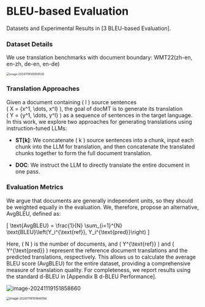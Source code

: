 # BLEU-based Evaluation

Datasets and Experimental Results in [3 BLEU-based Evaluation].

### **Dataset Details**

We use translation benchmarks with document boundary: WMT22(zh-en, en-zh, de-en, en-de)

<img src="" alt="image-20241119145854530" style="zoom: 50%;" />

### Translation Approaches

Given a document containing \( l \) source sentences  
\( X = \{x^1, \dots, x^l\} \), the goal of docMT is to generate its translation  
\( Y = \{y^1, \dots, y^l\} \) as a sequence of sentences in the target language.  
In this work, we explore two approaches for generating translations using instruction-tuned LLMs:

- **ST[k]**: We concatenate \( k \) source sentences into a chunk, input each chunk into the LLM for translation, and then concatenate the translated chunks together to form the full document translation.

- **DOC**: We instruct the LLM to directly translate the entire document in one pass.

### Evaluation Metrics

We argue that documents are generally independent units, so they should be weighted equally in the evaluation. We, therefore, propose an alternative, AvgBLEU, defined as:

\[
\text{AvgBLEU} = \frac{1}{N} \sum_{i=1}^{N} \text{BLEU}\left(Y_i^{\text{ref}}, Y_i^{\text{pred}}\right)
\]

Here, \( N \) is the number of documents, and \( Y^{\text{ref}} \) and \( Y^{\text{pred}} \) represent the reference document translations and the predicted translations, respectively. This allows us to calculate the average BLEU score (AvgBLEU) for the entire dataset, providing a comprehensive measure of translation quality. For completeness, we report results using the standard d-BLEU in [Appendix B d-BLEU Performance].

![image-20241119151858660](D:\Python_program\dataset\github_repo_bleuless\GPT4\AvgBLEU.png)

<img src="D:\Python_program\dataset\github_repo_bleuless\GPT4\d-BLEU.png" alt="image-20241119151948194" style="zoom:55%;" />
